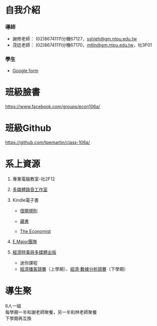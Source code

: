 # 自我介紹
### 導師
- 謝修老師：  (02)86741111分機67127，<sshieh@gm.ntpu.edu.tw>
- 茂廷老師：  (02)86741111分機67170，<mtlin@gm.ntpu.edu.tw>，社3F01

### 學生
- [Google form](https://goo.gl/forms/UX1KtnUOCbROwaYR2)  

# 班級臉書
https://www.facebook.com/groups/econ106a/

# 班級Github
https://github.com/tpemartin/class-106a/

# 系上資源  
1. 專業電腦教室-社2F12
2. [多媒體錄音工作室](http://www.ntpu.edu.tw/econ/news/news_more.php?id=404)  
3. Kindle電子書  

    - [借閱規則](http://www.ntpu.edu.tw/econ/news/news_more.php?id=218)    
  
    - [藏書](https://www.goodreads.com/review/list/53735315?utm_campaign=mybooksnav&utm_content=mybooks_cta&utm_medium=web&utm_source=homepage)  
  
    - [The Economist](https://www.economist.com)
4. [E.Major團隊](https://www.facebook.com/Emajortaiwanforu/)  
5. [經濟時事與多媒體出版](https://tpemartin.github.io/Multimedia-Publication-of-Economic-Issues/)    
    - 迷你課程  
    - [經濟播客競賽](https://www.youtube.com/watch?v=tqX7fMnvWlo&list=PLOVwDEu1EbN2-i8PZ0fsyJGy5TcArPxF6&index=6)（上學期）、[經濟·數據分析競賽](https://www.facebook.com/ntpu.econ.data.champ.2017/)（下學期）

# 導生聚  
6人一組  
每學期一半和謝老師聚餐，另一半和林老師聚餐  
下學期再互換
